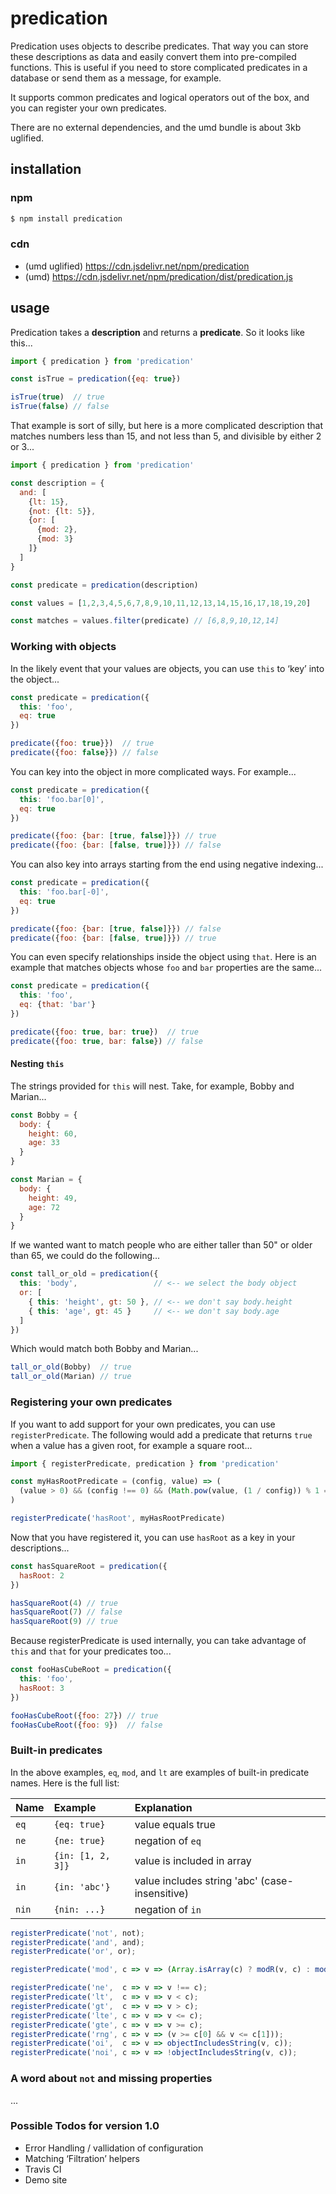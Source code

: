 # predication

Predication uses objects to describe predicates. That way you can store these descriptions as data and easily convert them into pre-compiled functions. This is useful if you need to store complicated predicates in a database or send them as a message, for example.

It supports common predicates and logical operators out of the box, and you can register your own predicates.

There are no external dependencies, and the umd bundle is about 3kb uglified.

## installation

### npm

```bash
$ npm install predication
```

### cdn

* (umd uglified) https://cdn.jsdelivr.net/npm/predication
* (umd) https://cdn.jsdelivr.net/npm/predication/dist/predication.js

## usage

Predication takes a **description** and returns a **predicate**. So it looks like this...

```javascript
import { predication } from 'predication'

const isTrue = predication({eq: true})

isTrue(true)  // true
isTrue(false) // false
```

That example is sort of silly, but here is a more complicated description that matches numbers less than 15, and not less than 5, and divisible by either 2 or 3...

```javascript
import { predication } from 'predication'

const description = {
  and: [
    {lt: 15},
    {not: {lt: 5}},
    {or: [
      {mod: 2},
      {mod: 3}
    ]}
  ]
}

const predicate = predication(description)

const values = [1,2,3,4,5,6,7,8,9,10,11,12,13,14,15,16,17,18,19,20]

const matches = values.filter(predicate) // [6,8,9,10,12,14]
```

### Working with objects

In the likely event that your values are objects, you can use `this` to ‘key’ into the object...

```javascript
const predicate = predication({
  this: 'foo',
  eq: true
})

predicate({foo: true}})  // true
predicate({foo: false}}) // false
```

You can key into the object in more complicated ways. For example...

```javascript
const predicate = predication({
  this: 'foo.bar[0]',
  eq: true
})

predicate({foo: {bar: [true, false]}}) // true
predicate({foo: {bar: [false, true]}}) // false
```
You can also key into arrays starting from the end using negative indexing...

```javascript
const predicate = predication({
  this: 'foo.bar[-0]',
  eq: true
})

predicate({foo: {bar: [true, false]}}) // false
predicate({foo: {bar: [false, true]}}) // true
```

You can even specify relationships inside the object using `that`. Here is an example that matches objects whose `foo` and `bar` properties are the same...

```javascript
const predicate = predication({
  this: 'foo',
  eq: {that: 'bar'}
})

predicate({foo: true, bar: true})  // true
predicate({foo: true, bar: false}) // false
```

#### Nesting `this`

The strings provided for `this` will nest. Take, for example, Bobby and Marian...

```javascript
const Bobby = {
  body: {
    height: 60,
    age: 33
  }
}

const Marian = {
  body: {
    height: 49,
    age: 72
  }
}
```

If we wanted want to match people who are either taller than 50" or older than 65, we could do the following...

```javascript
const tall_or_old = predication({
  this: 'body',                 // <-- we select the body object
  or: [
    { this: 'height', gt: 50 }, // <-- we don't say body.height
    { this: 'age', gt: 45 }     // <-- we don't say body.age
  ]
})
```

Which would match both Bobby and Marian...

```javascript
tall_or_old(Bobby)  // true
tall_or_old(Marian) // true
```

### Registering your own predicates

If you want to add support for your own predicates, you can use `registerPredicate`. The following would add a predicate that returns `true` when a value has a given root, for example a square root...

```javascript
import { registerPredicate, predication } from 'predication'

const myHasRootPredicate = (config, value) => (
  (value > 0) && (config !== 0) && (Math.pow(value, (1 / config)) % 1 === 0)
)

registerPredicate('hasRoot', myHasRootPredicate)
```

Now that you have registered it, you can use `hasRoot` as a key in your descriptions...

```javascript
const hasSquareRoot = predication({
  hasRoot: 2
})

hasSquareRoot(4) // true
hasSquareRoot(7) // false
hasSquareRoot(9) // true
```
Because registerPredicate is used internally, you can take advantage of `this` and `that` for your predicates too...

```javascript
const fooHasCubeRoot = predication({
  this: 'foo',
  hasRoot: 3
})

fooHasCubeRoot({foo: 27}) // true
fooHasCubeRoot({foo: 9})  // false
```

### Built-in predicates

In the above examples, `eq`, `mod`, and `lt` are examples of built-in predicate names. Here is the full list:

| Name | Example | Explanation |
| :--  | :------ | :---------- |
| `eq` | `{eq: true}` | value equals true |
| `ne` | `{ne: true}` | negation of `eq` |
| `in` | `{in: [1, 2, 3]}` | value is included in array  |
| `in` | `{in: 'abc'}` | value includes string 'abc' (case-insensitive) |
| `nin` | `{nin: ...}` | negation of `in` |

```javascript
registerPredicate('not', not);
registerPredicate('and', and);
registerPredicate('or', or);

registerPredicate('mod', c => v => (Array.isArray(c) ? modR(v, c) : mod(v, c)));

registerPredicate('ne',  c => v => v !== c);
registerPredicate('lt',  c => v => v < c);
registerPredicate('gt',  c => v => v > c);
registerPredicate('lte', c => v => v <= c);
registerPredicate('gte', c => v => v >= c);
registerPredicate('rng', c => v => (v >= c[0] && v <= c[1]));
registerPredicate('oi',  c => v => objectIncludesString(v, c));
registerPredicate('noi', c => v => !objectIncludesString(v, c));
```

### A word about `not` and missing properties

...

### Possible Todos for version 1.0

* Error Handling / vallidation of configuration
* Matching ‘Filtration’ helpers
* Travis CI
* Demo site
